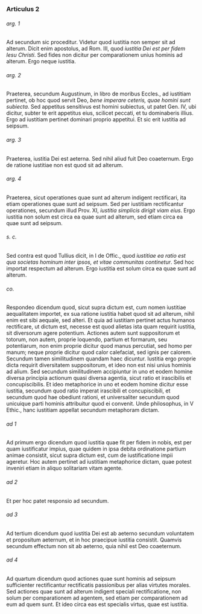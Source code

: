 ### Articulus 2

###### arg. 1
Ad secundum sic proceditur. Videtur quod iustitia non semper sit ad alterum. Dicit enim apostolus, ad Rom. III, quod *iustitia Dei est per fidem Iesu Christi*. Sed fides non dicitur per comparationem unius hominis ad alterum. Ergo neque iustitia.

###### arg. 2
Praeterea, secundum Augustinum, in libro de moribus Eccles., ad iustitiam pertinet, ob hoc quod servit Deo, *bene imperare ceteris, quae homini sunt subiecta*. Sed appetitus sensitivus est homini subiectus, ut patet Gen. IV, ubi dicitur, subter te erit appetitus eius, scilicet peccati, et tu dominaberis illius. Ergo ad iustitiam pertinet dominari proprio appetitui. Et sic erit iustitia ad seipsum.

###### arg. 3
Praeterea, iustitia Dei est aeterna. Sed nihil aliud fuit Deo coaeternum. Ergo de ratione iustitiae non est quod sit ad alterum.

###### arg. 4
Praeterea, sicut operationes quae sunt ad alterum indigent rectificari, ita etiam operationes quae sunt ad seipsum. Sed per iustitiam rectificantur operationes, secundum illud Prov. XI, *iustitia simplicis dirigit viam eius*. Ergo iustitia non solum est circa ea quae sunt ad alterum, sed etiam circa ea quae sunt ad seipsum.

###### s. c.
Sed contra est quod Tullius dicit, in I de Offic., quod *iustitiae ea ratio est qua societas hominum inter ipsos, et vitae communitas continetur*. Sed hoc importat respectum ad alterum. Ergo iustitia est solum circa ea quae sunt ad alterum.

###### co.
Respondeo dicendum quod, sicut supra dictum est, cum nomen iustitiae aequalitatem importet, ex sua ratione iustitia habet quod sit ad alterum, nihil enim est sibi aequale, sed alteri. Et quia ad iustitiam pertinet actus humanos rectificare, ut dictum est, necesse est quod alietas ista quam requirit iustitia, sit diversorum agere potentium. Actiones autem sunt suppositorum et totorum, non autem, proprie loquendo, partium et formarum, seu potentiarum, non enim proprie dicitur quod manus percutiat, sed homo per manum; neque proprie dicitur quod calor calefaciat, sed ignis per calorem. Secundum tamen similitudinem quandam haec dicuntur. Iustitia ergo proprie dicta requirit diversitatem suppositorum, et ideo non est nisi unius hominis ad alium. Sed secundum similitudinem accipiuntur in uno et eodem homine diversa principia actionum quasi diversa agentia, sicut ratio et irascibilis et concupiscibilis. Et ideo metaphorice in uno et eodem homine dicitur esse iustitia, secundum quod ratio imperat irascibili et concupiscibili, et secundum quod hae obediunt rationi, et universaliter secundum quod unicuique parti hominis attribuitur quod ei convenit. Unde philosophus, in V Ethic., hanc iustitiam appellat secundum metaphoram dictam.

###### ad 1
Ad primum ergo dicendum quod iustitia quae fit per fidem in nobis, est per quam iustificatur impius, quae quidem in ipsa debita ordinatione partium animae consistit, sicut supra dictum est, cum de iustificatione impii ageretur. Hoc autem pertinet ad iustitiam metaphorice dictam, quae potest inveniri etiam in aliquo solitariam vitam agente.

###### ad 2
Et per hoc patet responsio ad secundum.

###### ad 3
Ad tertium dicendum quod iustitia Dei est ab aeterno secundum voluntatem et propositum aeternum, et in hoc praecipue iustitia consistit. Quamvis secundum effectum non sit ab aeterno, quia nihil est Deo coaeternum.

###### ad 4
Ad quartum dicendum quod actiones quae sunt hominis ad seipsum sufficienter rectificantur rectificatis passionibus per alias virtutes morales. Sed actiones quae sunt ad alterum indigent speciali rectificatione, non solum per comparationem ad agentem, sed etiam per comparationem ad eum ad quem sunt. Et ideo circa eas est specialis virtus, quae est iustitia.

